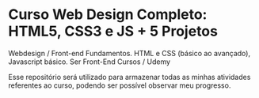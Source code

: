 # Curso Web Design Completo: HTML5, CSS3 e JS + 5 Projetos

Webdesign / Front-end Fundamentos. HTML e CSS (básico ao avançado), Javascript básico. Ser Front-End Cursos / Udemy

Esse repositório será utilizado para armazenar todas as minhas atividades referentes ao curso, podendo ser possível observar meu progresso.
